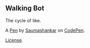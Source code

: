 Walking Bot
-----------
The cycle of like.

A [Pen](https://codepen.io/saumashankar/pen/NVbVPo) by [Saumashankar](https://codepen.io/saumashankar) on [CodePen](https://codepen.io).

[License](https://codepen.io/saumashankar/pen/NVbVPo/license).